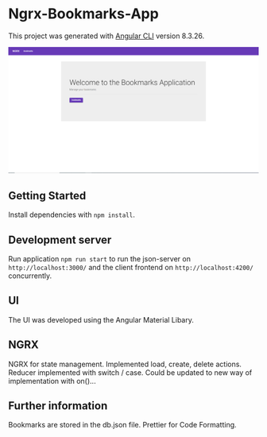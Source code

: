 # Ngrx-Bookmarks-App

This project was generated with [Angular CLI](https://github.com/angular/angular-cli) version 8.3.26.

![](src/assets/images/NGRX-Bookmarks-1.PNG)

## Getting Started

Install dependencies with `npm install`.

## Development server

Run application `npm run start` to run the json-server on `http://localhost:3000/` and the client frontend on `http://localhost:4200/` concurrently.

## UI

The UI was developed using the Angular Material Libary.

## NGRX

NGRX for state management. Implemented load, create, delete actions. Reducer implemented with switch / case. Could be updated to new way of implementation with on()...

## Further information

Bookmarks are stored in the db.json file.
Prettier for Code Formatting.
